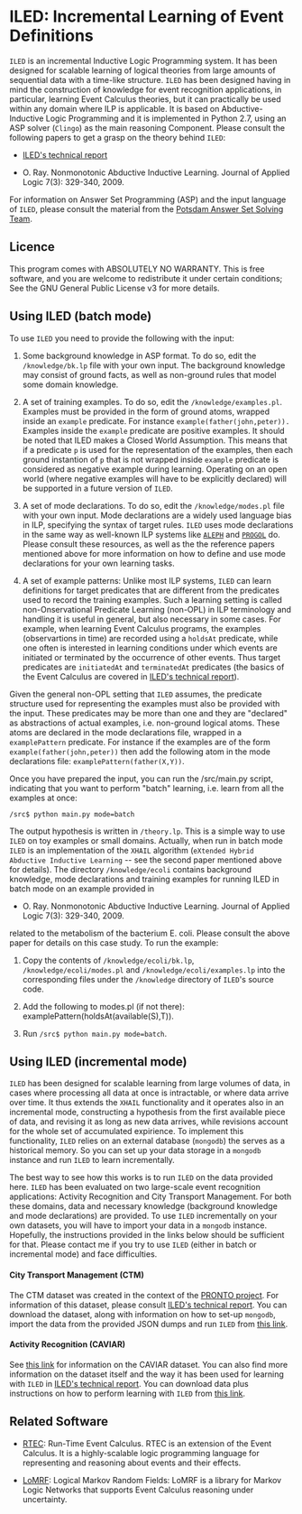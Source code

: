 # ILED: Incremental Learning of Event Definitions


``ILED`` is an incremental Inductive Logic Programming system. It has been designed for scalable learning of logical theories from large amounts of sequential data with a time-like structure. ``ILED`` has been designed having in mind the construction of knowledge for event recognition applications, in particular, learning Event Calculus theories, but it can practically be used within any domain where ILP is applicable. It is based on Abductive-Inductive Logic Programming and it is implemented in Python 2.7, using an ASP solver (``Clingo``) as the main reasoning Component. Please consult the following papers to get a grasp on the theory behind ``ILED``:

* [ILED's technical report](http://arxiv.org/pdf/1402.5988v2.pdf)


* O. Ray. Nonmonotonic Abductive Inductive Learning. Journal of Applied Logic 7(3): 329-340, 2009.


For information on Answer Set Programming (ASP) and the input language of ``ILED``, please consult the material from the [Potsdam Answer Set Solving Team](http://potassco.sourceforge.net/).

## Licence

This program comes with ABSOLUTELY NO WARRANTY. This is free software, and you are welcome to redistribute it under certain conditions; See the GNU General Public License v3 for more details.

## Using ILED (batch mode)

To use ``ILED`` you need to provide the following with the input:

1) Some background knowledge in ASP format. To do so, edit the `/knowledge/bk.lp` file with your own input. The background knowledge may consist of ground facts, as well as non-ground rules that model some domain knowledge.

2) A set of training examples. To do so, edit the `/knowledge/examples.pl`. Examples must be provided in the form of ground atoms, wrapped inside an `example` predicate. For instance `example(father(john,peter)).` Examples inside the ``example`` predicate are positive examples. It should be noted that ILED makes a Closed World Assumption. This means that if a predicate ``p`` is used for the representation of the examples, then each ground instantion of ``p`` that is not wrapped inside ``example`` predicate is considered as negative example during learning. Operating on an open world (where negative examples will have to be explicitly declared) will be supported in a future version of ``ILED``.

3) A set of mode declarations. To do so, edit the `/knowledge/modes.pl` file with your own input. Mode declarations are a widely used language bias in ILP, specifying the syntax of target rules. ``ILED`` uses mode declarations in the same way as well-known ILP systems like [``ALEPH``](http://www.cs.ox.ac.uk/activities/machlearn/Aleph/aleph.html) and [``PROGOL``](http://www.doc.ic.ac.uk/~shm/Papers/InvEnt.pdf) do. Please consult these resources, as well as the the reference papers mentioned above for more information on how to define and use mode declarations for your own learning tasks.

4) A set of example patterns: Unlike most ILP systems, ``ILED`` can learn definitions for target predicates that are different from the predicates used to record the training examples. Such a learning setting is called non-Onservational Predicate Learning (non-OPL) in ILP terminology and handling it is useful in general, but also necessary in some cases. For example, when learning Event Calculus programs, the examples (observartions in time) are recorded using a ``holdsAt`` predicate, while one often is interested in learning conditions under which events are initiated or terminated by the occurrence of other events. Thus target predicates are ``initiatedAt`` and ``terminatedAt`` predicates (the basics of the Event Calculus are covered in [ILED's technical report](http://arxiv.org/pdf/1402.5988v2.pdf)).

Given the general non-OPL setting that ``ILED`` assumes, the predicate structure used for representing the examples must also be provided with the input. These predicates may be more than one and they are "declared" as abstractions of actual examples, i.e. non-ground logical atoms. These atoms are declared in the mode declarations file, wrapped in a `examplePattern` predicate. For instance if the examples are of the form `example(father(john,peter))` then add the following atom in the mode declarations file: `examplePattern(father(X,Y))`. 

Once you have prepared the input, you can run the /src/main.py script, indicating that you want to perform "batch" learning, i.e. learn from all the examples at once:

`/src$ python main.py mode=batch`

The output hypothesis is written in ``/theory.lp``. This is a simple way to use ``ILED`` on toy examples or small domains. Actually, when run in batch mode ``ILED`` is an implementation of the ``XHAIL`` algorithm (`eXtended Hybrid Abductive Inductive Learning` -- see the second paper mentioned above for details). The directory ``/knowledge/ecoli`` contains background knowledge, mode declarations and training examples for running ILED in batch mode on an example provided in 

* O. Ray. Nonmonotonic Abductive Inductive Learning. Journal of Applied Logic 7(3): 329-340, 2009.

related to the metabolism of the bacterium E. coli. Please consult the above paper for details on this case study. To run the example:

1) Copy the contents of ``/knowledge/ecoli/bk.lp``, ``/knowledge/ecoli/modes.pl`` and ``/knowledge/ecoli/examples.lp`` into the corresponding files under the ``/knowledge`` directory of ``ILED``'s source code.

2) Add the following to modes.pl (if not there): examplePattern(holdsAt(available(S),T)).
 
3) Run `/src$ python main.py mode=batch`. 

## Using ILED (incremental mode)

``ILED`` has been designed for scalable learning from large volumes of data, in cases where processing all data at once is intractable, or where data arrive over time. It thus extends the ``XHAIL`` functionality and it operates also in an incremental mode, constructing a hypothesis from the first available piece of data, and revising it as long as new data arrives, while revisions account for the whole set of accumulated expirience. To implement this functionality, ``ILED`` relies on an external database (``mongodb``) the serves as a historical memory. So you can set up your data storage in a ``mongodb`` instance and run ``ILED`` to learn incrementally.

The best way to see how this works is to run ``ILED`` on the data provided here. ``ILED`` has been evaluated on two large-scale event recognition applications: Activity Recognition and City Transport Management. For both these domains, data and necessary knowledge (background knowledge and mode declarations) are provided. To use ``ILED`` incrementally on your own datasets, you will have to import your data in a ``mongodb`` instance. Hopefully, the instructions provided in the links below should be sufficient for that. Please contact me if you try to use ``ILED`` (either in batch or incremental mode) and face difficulties. 

#### City Transport Management (CTM)

The CTM dataset was created in the context of the [PRONTO project](http://www.ict-pronto.org/). For information of this dataset, please consult [ILED's technical report](http://arxiv.org/pdf/1402.5988v2.pdf). You can download the dataset, along with information on how to set-up ``mongodb``, import the data from the provided JSON dumps and run ``ILED`` from [this link](http://users.iit.demokritos.gr/~nkatz/ILED-data/CTM.tar.gz).

#### Activity Recognition (CAVIAR)

See [this link](http://homepages.inf.ed.ac.uk/rbf/CAVIARDATA1/) for information on the CAVIAR dataset. You can also find more information on the dataset itself and the way it has been used for learning with ``ILED`` in [ILED's technical report](http://arxiv.org/pdf/1402.5988v2.pdf). You can download data plus instructions on how to perform learning with ``ILED`` from [this link](http://users.iit.demokritos.gr/~nkatz/ILED-data/CAVIAR.tar.gz).




## Related Software

* [RTEC](https://github.com/aartikis/RTEC): Run-Time Event Calculus. RTEC is an extension of the Event Calculus. It is a highly-scalable logic programming language for representing and reasoning about events and their effects.

* [LoMRF](https://github.com/anskarl/LoMRF): Logical Markov Random Fields: LoMRF is a library for Markov Logic Networks that supports Event Calculus reasoning under uncertainty.


